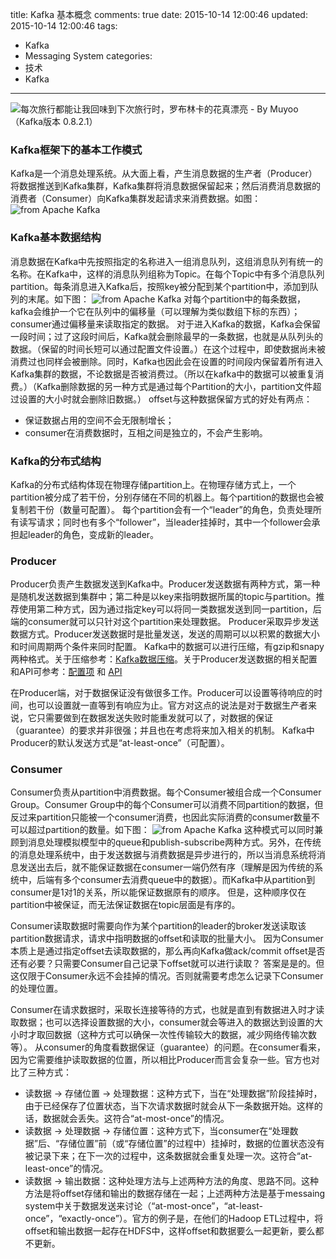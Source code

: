 title: Kafka 基本概念
comments: true
date: 2015-10-14 12:00:46
updated: 2015-10-14 12:00:46
tags: 
- Kafka
- Messaging System
categories:
- 技术
- Kafka
---
![ 每次旅行都能让我回味到下次旅行时，罗布林卡的花真漂亮 - By Muyoo](http://7vzs9m.com1.z0.glb.clouddn.com/藏地旅行125.jpg)
（Kafka版本 0.8.2.1）
### Kafka框架下的基本工作模式
Kafka是一个消息处理系统。从大面上看，产生消息数据的生产者（Producer）将数据推送到Kafka集群，Kafka集群将消息数据保留起来；然后消费消息数据的消费者（Consumer）向Kafka集群发起请求来消费数据。如图：
![from Apache Kafka](http://7vzs9m.com1.z0.glb.clouddn.com/kafka-producer_consumer.png)
<!-- more -->

### Kafka基本数据结构
消息数据在Kafka中先按照指定的名称进入一组消息队列，这组消息队列有统一的名称。在Kafka中，这样的消息队列组称为Topic。在每个Topic中有多个消息队列partition。每条消息进入Kafka后，按照key被分配到某个partition中，添加到队列的末尾。如下图：
![from Apache Kafka](http://7vzs9m.com1.z0.glb.clouddn.com/kafka-log_anatomy.png)
对每个partition中的每条数据，kafka会维护一个它在队列中的偏移量（可以理解为类似数组下标的东西）；consumer通过偏移量来读取指定的数据。
对于进入Kafka的数据，Kafka会保留一段时间；过了这段时间后，Kafka就会删除最早的一条数据，也就是从队列头的数据。（保留的时间长短可以通过配置文件设置。）在这个过程中，即使数据尚未被消费过也同样会被删除。同时，Kafka也因此会在设置的时间段内保留着所有进入Kafka集群的数据，不论数据是否被消费过。（所以在kafka中的数据可以被重复消费。）（Kafka删除数据的另一种方式是通过每个Partition的大小，partition文件超过设置的大小时就会删除旧数据。）
offset与这种数据保留方式的好处有两点：
- 保证数据占用的空间不会无限制增长；
- consumer在消费数据时，互相之间是独立的，不会产生影响。

### Kafka的分布式结构
Kafka的分布式结构体现在物理存储partition上。在物理存储方式上，一个partition被分成了若干份，分别存储在不同的机器上。每个partition的数据也会被复制若干份（数量可配置）。
每个partition会有一个“leader”的角色，负责处理所有读写请求；同时也有多个“follower”，当leader挂掉时，其中一个follower会承担起leader的角色，变成新的leader。

### Producer
Producer负责产生数据发送到Kafka中。Producer发送数据有两种方式，第一种是随机发送数据到集群中；第二种是以key来指明数据所属的topic与partition。推荐使用第二种方式，因为通过指定key可以将同一类数据发送到同一partition，后端的consumer就可以只针对这个partition来处理数据。
Producer采取异步发送数据方式。Producer发送数据时是批量发送，发送的周期可以以积累的数据大小和时间周期两个条件来同时配置。
Kafka中的数据可以进行压缩，有gzip和snapy两种格式。关于压缩参考：[Kafka数据压缩](https://cwiki.apache.org/confluence/display/KAFKA/Compression)。关于Producer发送数据的相关配置和API可参考：[配置项](http://kafka.apache.org/documentation.html#newproducerconfigs) 和 [API](http://kafka.apache.org/082/javadoc/index.html?org/apache/kafka/clients/producer/KafkaProducer.html)

在Producer端，对于数据保证没有做很多工作。Producer可以设置等待响应的时间，也可以设置就一直等到有响应为止。官方对这点的说法是对于数据生产者来说，它只需要做到在数据发送失败时能重发就可以了，对数据的保证（guarantee）的要求并非很强；并且也在考虑将来加入相关的机制。
Kafka中Producer的默认发送方式是“at-least-once”（可配置）。

### Consumer
Consumer负责从partition中消费数据。每个Consumer被组合成一个Consumer Group。Consumer Group中的每个Consumer可以消费不同partition的数据，但反过来partition只能被一个consumer消费，也因此实际消费的consumer数量不可以超过partition的数量。如下图：
![from Apache Kafka](http://7vzs9m.com1.z0.glb.clouddn.com/kafka-consumer-groups.png)
这种模式可以同时兼顾到消息处理模拟模型中的queue和publish-subscribe两种方式。另外，在传统的消息处理系统中，由于发送数据与消费数据是异步进行的，所以当消息系统将消息发送出去后，就不能保证数据在consumer一端仍然有序（理解是因为传统的系统中，后端有多个consumer去消费queue中的数据）。而Kafka中从partition到consumer是1对1的关系，所以能保证数据原有的顺序。
但是，这种顺序仅在partition中被保证，而无法保证数据在topic层面是有序的。

Consumer读取数据时需要向作为某个partition的leader的broker发送读取该partition数据请求，请求中指明数据的offset和读取的批量大小。
因为Consumer本质上是通过指定offset去读取数据的，那么再向Kafka做ack/commit offset是否还有必要？只需要Consumer自己记录下offset就可以进行读取？
答案是是的。但这仅限于Consumer永远不会挂掉的情况。否则就需要考虑怎么记录下Consumer的处理位置。

Consumer在请求数据时，采取长连接等待的方式，也就是直到有数据进入时才读取数据；也可以选择设置数据的大小，consumer就会等进入的数据达到设置的大小时才取回数据（这种方式可以确保一次性传输较大的数据，减少网络传输次数等）。
从consumer的角度看数据保证（guarantee）的问题。在consumer看来，因为它需要维护读取数据的位置，所以相比Producer而言会复杂一些。官方也对比了三种方式：
- 读数据 -> 存储位置 -> 处理数据：这种方式下，当在“处理数据”阶段挂掉时，由于已经保存了位置状态，当下次请求数据时就会从下一条数据开始。这样的话，数据就会丢失。这符合“at-most-once”的情况。
- 读数据 -> 处理数据 -> 存储位置：这种方式下，当consumer在“处理数据”后、“存储位置”前（或“存储位置”的过程中）挂掉时，数据的位置状态没有被记录下来；在下一次的过程中，这条数据就会重复处理一次。这符合“at-least-once”的情况。
- 读数据 -> 输出数据：这种处理方法与上述两种方法的角度、思路不同。这种方法是将offset存储和输出的数据存储在一起；上述两种方法是基于messaing system中关于数据发送来讨论（“at-most-once”，“at-least-once”，“exactly-once”）。官方的例子是，在他们的Hadoop ETL过程中，将offset和输出数据一起存在HDFS中，这样offset和数据要么一起更新，要么都不更新。

